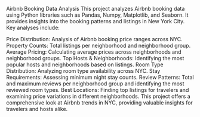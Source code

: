 Airbnb Booking Data Analysis
This project analyzes Airbnb booking data using Python libraries such as Pandas, Numpy, Matplotlib, and Seaborn. It provides insights into the booking patterns and listings in New York City. Key analyses include:

Price Distribution: Analysis of Airbnb booking price ranges across NYC.
Property Counts: Total listings per neighborhood and neighborhood group.
Average Pricing: Calculating average prices across neighborhoods and neighborhood groups.
Top Hosts & Neighborhoods: Identifying the most popular hosts and neighborhoods based on listings.
Room Type Distribution: Analyzing room type availability across NYC.
Stay Requirements: Assessing minimum night stay counts.
Review Patterns: Total and maximum reviews per neighborhood group and identifying the most reviewed room types.
Best Locations: Finding top listings for travelers and examining price variations in different neighborhoods.
This project offers a comprehensive look at Airbnb trends in NYC, providing valuable insights for travelers and hosts alike.
